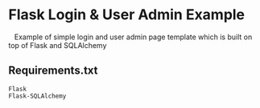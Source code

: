 # Flask Login & User Admin Example

    Example of simple login and user admin page template which is built on top of Flask and SQLAlchemy

## Requirements.txt
    Flask
    Flask-SQLAlchemy


